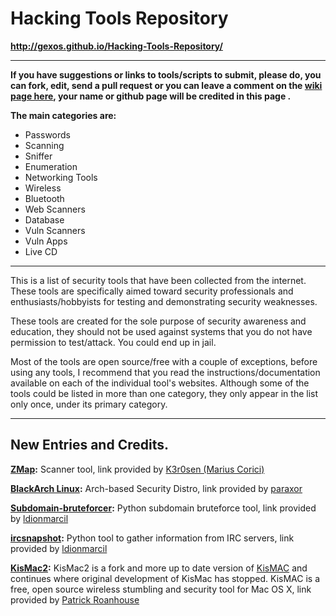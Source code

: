 Hacking Tools Repository
========================
**http://gexos.github.io/Hacking-Tools-Repository/**

***
**If you have suggestions or links to tools/scripts to submit, please do, you can fork, edit, send a pull request or you can leave a comment on the [wiki page here][1], your name or github page will be credited in this page .**

**The main categories are:**

 - Passwords
 - Scanning
 - Sniffer
 - Enumeration
 - Networking Tools
 - Wireless
 - Bluetooth
 - Web Scanners
 - Database
 - Vuln Scanners
 - Vuln Apps
 - Live CD


----------
This is a list of security tools that have been collected from the internet. These tools are specifically aimed toward security professionals and enthusiasts/hobbyists for testing and demonstrating security weaknesses.

These tools are created for the sole purpose of security awareness and education, they should not be used against systems that you do not have permission to test/attack. You could end up in jail.

Most of the tools are open source/free with a couple of exceptions, before using any tools, I recommend that you read the instructions/documentation available on each of the individual tool's websites. Although some of the tools could be listed in more than one category, they only appear in the list only once, under its primary category. 


----------
New Entries and Credits.
---------------------
**[ZMap][2]:** Scanner tool, link provided by [K3r0sen (Marius Corici)][3]

**[BlackArch Linux][4]:** Arch-based Security Distro, link provided by [paraxor][5]

**[Subdomain-bruteforcer][6]:** Python subdomain bruteforce tool, link provided by [ldionmarcil][7]

**[ircsnapshot][8]:** Python tool to gather information from IRC servers, link provided by [ldionmarcil][9]

**[KisMac2][10]:** KisMac2 is a fork and more up to date version of [KisMAC][12] and continues where original development of KisMac has stopped. KisMAC is a free, open source wireless stumbling and security tool for Mac OS X, link provided by [Patrick Roanhouse][11]


  [1]: https://github.com/Gexos/hacking-tools-repository/wiki
  [2]: https://zmap.io/
  [3]: https://github.com/K3r0sen
  [4]: http://www.blackarch.org/
  [5]: https://github.com/paraxor
  [6]: https://github.com/TheRook/subbrute
  [7]: https://github.com/ldionmarcil
  [8]: https://github.com/bwall/ircsnapshot
  [9]: https://github.com/ldionmarcil
  [10]: https://github.com/IGRSoft/KisMac2
  [11]: https://github.com/PatrickRoanhouse
  [12]: http://trac.kismac-ng.org/
